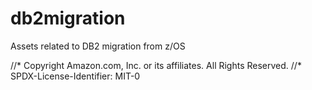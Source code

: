 # db2migration

Assets related to DB2 migration from z/OS

//* Copyright Amazon.com, Inc. or its affiliates. All Rights Reserved.
//* SPDX-License-Identifier: MIT-0                                         
